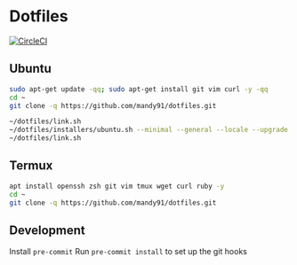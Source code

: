 # Dotfiles

[![CircleCI](https://circleci.com/gh/Mandy91/dotfiles.svg?style=svg)](https://circleci.com/gh/Mandy91/dotfiles)

## Ubuntu

```bash
sudo apt-get update -qq; sudo apt-get install git vim curl -y -qq
cd ~
git clone -q https://github.com/mandy91/dotfiles.git

~/dotfiles/link.sh
~/dotfiles/installers/ubuntu.sh --minimal --general --locale --upgrade --autostart --settings --settings-light
~/dotfiles/link.sh
```

## Termux

```bash
apt install openssh zsh git vim tmux wget curl ruby -y
cd ~
git clone -q https://github.com/mandy91/dotfiles.git
```

## Development

Install `pre-commit`
Run `pre-commit install` to set up the git hooks
